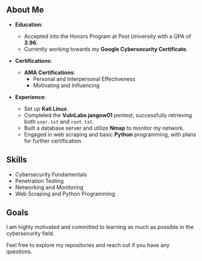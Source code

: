 
## About Me

- **Education**: 
  - Accepted into the Honors Program at Post University with a GPA of **3.96**.
  - Currently working towards my **Google Cybersecurity Certificate**.

- **Certifications**: 
  - **AMA Certifications**: 
    - Personal and Interpersonal Effectiveness
    - Motivating and Influencing

- **Experience**: 
  - Set up **Kali Linux**.
  - Completed the **VulnLabs jangow01** pentest, successfully retrieving both `user.txt` and `root.txt`.
  - Built a database server and utilize **Nmap** to monitor my network.
  - Engaged in web scraping and basic **Python** programming, with plans for further certification.

## Skills

- Cybersecurity Fundamentals
- Penetration Testing
- Networking and Monitoring
- Web Scraping and Python Programming


## Goals

I am highly motivated and committed to learning as much as possible in the cybersecurity field.

Feel free to explore my repositories and reach out if you have any questions.

